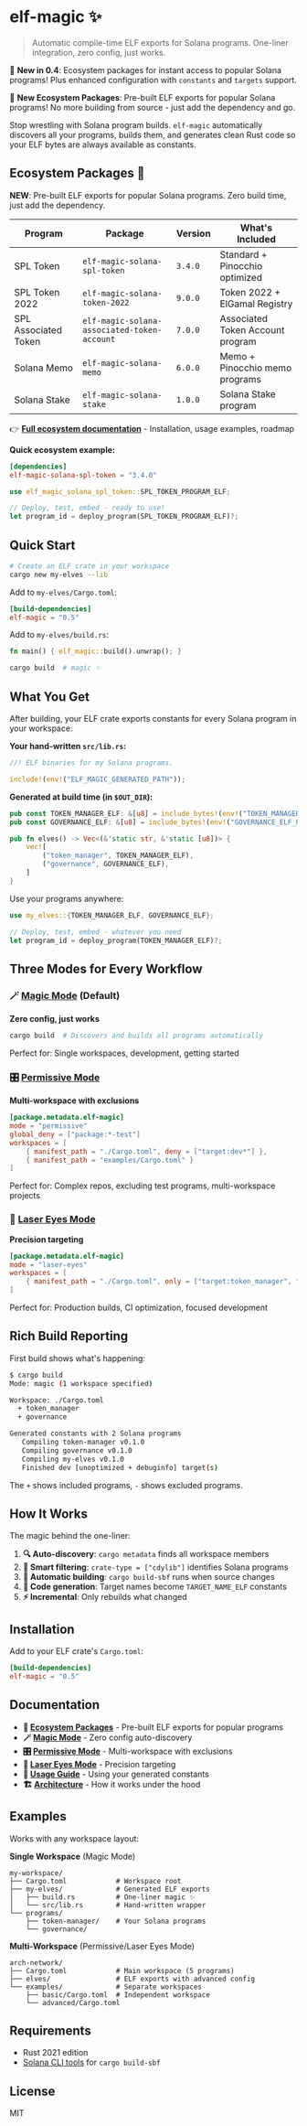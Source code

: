 # elf-magic ✨

> Automatic compile-time ELF exports for Solana programs. One-liner integration, zero config, just works.

🚀 **New in 0.4**: Ecosystem packages for instant access to popular Solana programs! Plus enhanced configuration with `constants` and `targets` support.

🌟 **New Ecosystem Packages**: Pre-built ELF exports for popular Solana programs! No more building from source - just add the dependency and go.

Stop wrestling with Solana program builds. `elf-magic` automatically discovers all your programs, builds them, and generates clean Rust code so your ELF bytes are always available as constants.

## Ecosystem Packages 🌟

**NEW**: Pre-built ELF exports for popular Solana programs. Zero build time, just add the dependency.

| Program              | Package                                     | Version | What's Included                  |
| -------------------- | ------------------------------------------- | ------- | -------------------------------- |
| SPL Token            | `elf-magic-solana-spl-token`                | `3.4.0` | Standard + Pinocchio optimized   |
| SPL Token 2022       | `elf-magic-solana-token-2022`               | `9.0.0` | Token 2022 + ElGamal Registry    |
| SPL Associated Token | `elf-magic-solana-associated-token-account` | `7.0.0` | Associated Token Account program |
| Solana Memo          | `elf-magic-solana-memo`                     | `6.0.0` | Memo + Pinocchio memo programs   |
| Solana Stake         | `elf-magic-solana-stake`                    | `1.0.0` | Solana Stake program             |

👉 **[Full ecosystem documentation](docs/ecosystem.md)** - Installation, usage examples, roadmap

**Quick ecosystem example:**

```toml
[dependencies]
elf-magic-solana-spl-token = "3.4.0"
```

```rust
use elf_magic_solana_spl_token::SPL_TOKEN_PROGRAM_ELF;

// Deploy, test, embed - ready to use!
let program_id = deploy_program(SPL_TOKEN_PROGRAM_ELF)?;
```

## Quick Start

```bash
# Create an ELF crate in your workspace
cargo new my-elves --lib
```

Add to `my-elves/Cargo.toml`:

```toml
[build-dependencies]
elf-magic = "0.5"
```

Add to `my-elves/build.rs`:

```rust
fn main() { elf_magic::build().unwrap(); }
```

```bash
cargo build  # magic ✨
```

## What You Get

After building, your ELF crate exports constants for every Solana program in your workspace:

**Your hand-written `src/lib.rs`:**
```rust
//! ELF binaries for my Solana programs.

include!(env!("ELF_MAGIC_GENERATED_PATH"));
```

**Generated at build time (in `$OUT_DIR`):**
```rust
pub const TOKEN_MANAGER_ELF: &[u8] = include_bytes!(env!("TOKEN_MANAGER_ELF_PATH"));
pub const GOVERNANCE_ELF: &[u8] = include_bytes!(env!("GOVERNANCE_ELF_PATH"));

pub fn elves() -> Vec<(&'static str, &'static [u8])> {
    vec![
        ("token_manager", TOKEN_MANAGER_ELF),
        ("governance", GOVERNANCE_ELF),
    ]
}
```

Use your programs anywhere:

```rust
use my_elves::{TOKEN_MANAGER_ELF, GOVERNANCE_ELF};

// Deploy, test, embed - whatever you need
let program_id = deploy_program(TOKEN_MANAGER_ELF)?;
```

## Three Modes for Every Workflow

### 🪄 [Magic Mode](docs/modes/magic.md) (Default)

**Zero config, just works**

```bash
cargo build  # Discovers and builds all programs automatically
```

Perfect for: Single workspaces, development, getting started

### 🎛️ [Permissive Mode](docs/modes/permissive.md)

**Multi-workspace with exclusions**

```toml
[package.metadata.elf-magic]
mode = "permissive"
global_deny = ["package:*-test"]
workspaces = [
    { manifest_path = "./Cargo.toml", deny = ["target:dev*"] },
    { manifest_path = "examples/Cargo.toml" }
]
```

Perfect for: Complex repos, excluding test programs, multi-workspace projects

### 🎯 [Laser Eyes Mode](docs/modes/laser-eyes.md)

**Precision targeting**

```toml
[package.metadata.elf-magic]
mode = "laser-eyes"
workspaces = [
    { manifest_path = "./Cargo.toml", only = ["target:token_manager", "target:governance"] }
]
```

Perfect for: Production builds, CI optimization, focused development

## Rich Build Reporting

First build shows what's happening:

```bash
$ cargo build
Mode: magic (1 workspace specified)

Workspace: ./Cargo.toml
  + token_manager
  + governance

Generated constants with 2 Solana programs
   Compiling token-manager v0.1.0
   Compiling governance v0.1.0
   Compiling my-elves v0.1.0
   Finished dev [unoptimized + debuginfo] target(s)
```

The `+` shows included programs, `-` shows excluded programs.

## How It Works

The magic behind the one-liner:

1. **🔍 Auto-discovery**: `cargo metadata` finds all workspace members
2. **🎯 Smart filtering**: `crate-type = ["cdylib"]` identifies Solana programs
3. **🔨 Automatic building**: `cargo build-sbf` runs when source changes
4. **📝 Code generation**: Target names become `TARGET_NAME_ELF` constants
5. **⚡ Incremental**: Only rebuilds what changed

## Installation

Add to your ELF crate's `Cargo.toml`:

```toml
[build-dependencies]
elf-magic = "0.5"
```

## Documentation

- **🌟 [Ecosystem Packages](docs/ecosystem.md)** - Pre-built ELF exports for popular programs
- **🪄 [Magic Mode](docs/modes/magic.md)** - Zero config auto-discovery
- **🎛️ [Permissive Mode](docs/modes/permissive.md)** - Multi-workspace with exclusions
- **🎯 [Laser Eyes Mode](docs/modes/laser-eyes.md)** - Precision targeting
- **📖 [Usage Guide](docs/usage.md)** - Using your generated constants
- **🏗️ [Architecture](docs/architecture.md)** - How it works under the hood

## Examples

Works with any workspace layout:

**Single Workspace** (Magic Mode)

```
my-workspace/
├── Cargo.toml            # Workspace root
├── my-elves/             # Generated ELF exports  
│   ├── build.rs          # One-liner magic ✨
│   └── src/lib.rs        # Hand-written wrapper
└── programs/
    ├── token-manager/    # Your Solana programs
    └── governance/
```

**Multi-Workspace** (Permissive/Laser Eyes Mode)

```
arch-network/
├── Cargo.toml            # Main workspace (5 programs)
├── elves/                # ELF exports with advanced config
└── examples/             # Separate workspaces
    ├── basic/Cargo.toml  # Independent workspace
    └── advanced/Cargo.toml
```

## Requirements

- Rust 2021 edition
- [Solana CLI tools](https://docs.solana.com/cli/install-solana-cli-tools) for `cargo build-sbf`

## License

MIT
